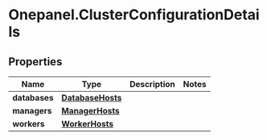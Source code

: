 # Onepanel.ClusterConfigurationDetails

## Properties
Name | Type | Description | Notes
------------ | ------------- | ------------- | -------------
**databases** | [**DatabaseHosts**](DatabaseHosts.md) |  | 
**managers** | [**ManagerHosts**](ManagerHosts.md) |  | 
**workers** | [**WorkerHosts**](WorkerHosts.md) |  | 



